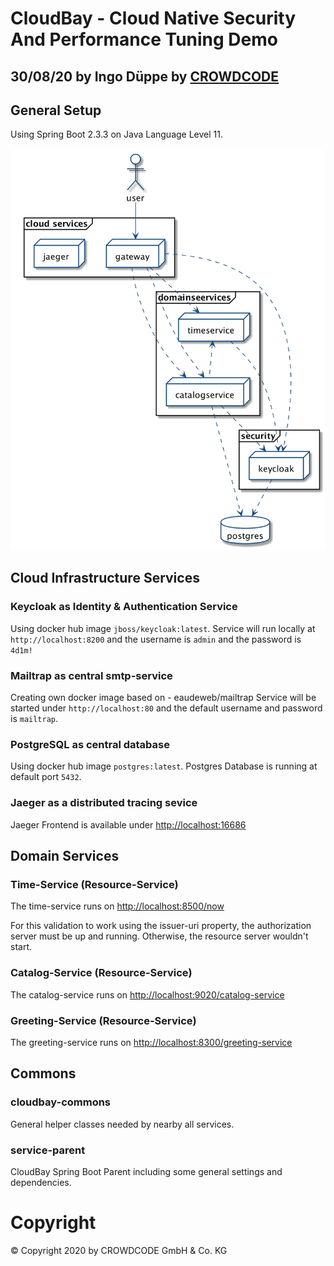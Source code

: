 # CloudBay - Cloud Native Security And Performance Tuning Demo
## 30/08/20 by Ingo Düppe by [CROWDCODE](https://www.crowdcode.io)

## General Setup

Using Spring Boot 2.3.3 on Java Language Level 11.


![deployment diagram](documents/images/cloudbay_services.png)

## Cloud Infrastructure Services

### **Keycloak** as Identity & Authentication Service

Using docker hub image `jboss/keycloak:latest`.
Service will run locally at `http://localhost:8200` and the username is `admin` and the password is `4d1m!`

### **Mailtrap** as central smtp-service

Creating own docker image based on - eaudeweb/mailtrap
Service will be started under `http://localhost:80` and the default username and password is `mailtrap`.

### **PostgreSQL** as central database

Using docker hub image `postgres:latest`.
Postgres Database is running at default port `5432`.

### **Jaeger** as a distributed tracing sevice

Jaeger Frontend is available under [http://localhost:16686](http://localhost:16686)

## Domain Services

### Time-Service (Resource-Service)

The time-service runs on [http://localhost:8500/now](http://localhost:8500/now)

For this validation to work using the issuer-uri property, the authorization server must be up and running. Otherwise, the resource server wouldn't start.

### Catalog-Service (Resource-Service)

The catalog-service runs on [http://localhost:9020/catalog-service](http://localhost:9020/catalog-service)

### Greeting-Service (Resource-Service)

The greeting-service runs on [http://localhost:8300/greeting-service](http://localhost:8300/greeting-service)

## Commons

### cloudbay-commons

General helper classes needed by nearby all services.

### service-parent 

CloudBay Spring Boot Parent including some general settings and dependencies.

# Copyright

&copy; Copyright 2020 by CROWDCODE GmbH &amp; Co. KG